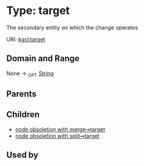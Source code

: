 
# Type: target


The secondary entity on which the change operates

URI: [kgcl:target](http://w3id.org/kgcltarget)


## Domain and Range

None ->  <sub>OPT</sub> [String](types/String.md)

## Parents


## Children

 *  [node obsoletion with merge➞target](node_obsoletion_with_merge_target.md)
 *  [node obsoletion with split➞target](node_obsoletion_with_split_target.md)

## Used by

